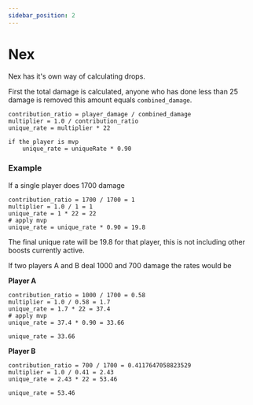 ```yaml
---
sidebar_position: 2
---
```

# Nex

Nex has it's own way of calculating drops. 

First the total damage is calculated, anyone who has done less than 25 damage is removed this amount equals `combined_damage`. 


```
contribution_ratio = player_damage / combined_damage
multiplier = 1.0 / contribution_ratio
unique_rate = multiplier * 22

if the player is mvp
    unique_rate = uniqueRate * 0.90
```

### Example

If a single player does 1700 damage 

```
contribution_ratio = 1700 / 1700 = 1
multiplier = 1.0 / 1 = 1
unique_rate = 1 * 22 = 22
# apply mvp
unique_rate = unique_rate * 0.90 = 19.8
```

The final unique rate will be 19.8 for that player, this is not including other boosts currently active.

If two players A and B deal 1000 and 700 damage the rates would be 

**Player A**
```
contribution_ratio = 1000 / 1700 = 0.58
multiplier = 1.0 / 0.58 = 1.7
unique_rate = 1.7 * 22 = 37.4
# apply mvp
unique_rate = 37.4 * 0.90 = 33.66

unique_rate = 33.66
```

**Player B**
```
contribution_ratio = 700 / 1700 = 0.4117647058823529
multiplier = 1.0 / 0.41 = 2.43
unique_rate = 2.43 * 22 = 53.46

unique_rate = 53.46
```